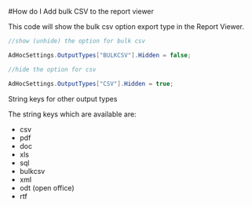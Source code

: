 #How do I Add bulk CSV to the report viewer

This code will show the bulk csv option export type in the Report Viewer.

```C#
//show (unhide) the option for bulk csv

AdHocSettings.OutputTypes["BULKCSV"].Hidden = false;

//hide the option for csv

AdHocSettings.OutputTypes["CSV"].Hidden = true;

```

String keys for other output types

The string keys which are available are:

* csv
* pdf
* doc
* xls
* sql
* bulkcsv
* xml
* odt (open office)
* rtf